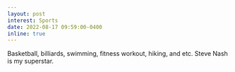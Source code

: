 ```yaml
---
layout: post
interest: Sports
date: 2022-08-17 09:59:00-0400
inline: true
---
```


Basketball, billiards, swimming, fitness workout, hiking, and etc. Steve Nash is my superstar.
